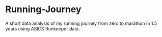 # Running-Journey
A short data analysis of my running journey from zero to marathon in 1.5 years using ASICS Runkeeper data.
